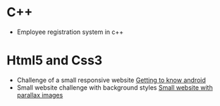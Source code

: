 # C++
- Employee registration system in c++

# Html5 and Css3
- Challenge of a small responsive website
<a href="https://gabbsprogramer.github.io/cursos/desafios/android.html" target="_blank">Getting to know android</a>
- Small website challenge with background styles
<a href="https://gabbsprogramer.github.io/cursos/desafios/cordel.html" target="_blank">Small website with parallax images</a>

